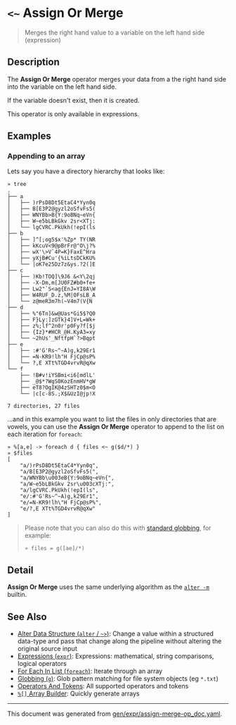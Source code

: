 # `<~` Assign Or Merge

> Merges the right hand value to a variable on the left hand side (expression)

## Description

The **Assign Or Merge** operator merges your data from a the right hand side
into the variable on the left hand side.

If the variable doesn't exist, then it is created.

This operator is only available in expressions.



## Examples

### Appending to an array

Lets say you have a directory hierarchy that looks like:

```
» tree
.
├── a
│   ├── )rPsD8Dt5EtaC4*Yyn0q
│   ├── B[E3P2@gyzl2oSfvFs5(
│   ├── WNYBb>B{Y:9oBNq~eVn{
│   ├── W~e5bLBkGkv 2sr<XTj:
│   └── lgCVRC.PkUkh(!epI(ls
├── b
│   ├── ]^[;og5$x'%Zp* TY(NR
│   ├── kKcuV<9@pBrFr@"O\j?%
│   ├── wX'\>V`4P=K}FaxE^Hra
│   ├── yXjB#Cu'{%iLtsDCkKU%
│   └── |oK7e25Dz7z&ys.?2(]E
├── c
│   ├── )Kb!TOQ]\9J6 &<Y\2qj
│   ├── -X-Dm,m[JU0FZ#b0+fe+
│   ├── Lw2"`S<ag{EnJ=YI8A\W
│   ├── W4RUF_D.z,%M|OFsLB_A
│   └── z@meR3m7h(~V4m7(V{N
├── d
│   ├── %"6Tn]&w@Uas*Gi5$?Q0
│   ├── F}Ly:]zGTk}4]V+L=Wk+
│   ├── z%;lf^2n0r'p0Fy?f[$j
│   ├── {Iz}*#HCR_@H.KyA3=xy
│   └── ~2hUs'_NftfpH`?>Bqpt
├── e
│   ├── :#'G'Rs~^~A)g,k29Er1
│   ├── =N-KR9!lh"H FjCp@sP%
│   └── ?,E XTt%TGD4vrvR@qXw
└── f
    ├── !B#v!iYSBmi<i6[mdlL'
    ├── _@$*?WgS0KozEnmHV*gW
    ├── eT8?OgIK@4zSHTz0$m<O
    └── |c[c-8S.;X$&UzI@jp!X

7 directories, 27 files
```

...and in this example you want to list the files in only directories that are
vowels, you can use the **Assign Or Merge** operator to append to the list on
each iteration for `foreach`:

```
» %[a,e] -> foreach d { files <~ g($d/*) }
» $files
[
    "a/)rPsD8Dt5EtaC4*Yyn0q",
    "a/B[E3P2@gyzl2oSfvFs5(",
    "a/WNYBb\u003eB{Y:9oBNq~eVn{",
    "a/W~e5bLBkGkv 2sr\u003cXTj:",
    "a/lgCVRC.PkUkh(!epI(ls",
    "e/:#'G'Rs~^~A)g,k29Er1",
    "e/=N-KR9!lh\"H FjCp@sP%",
    "e/?,E XTt%TGD4vrvR@qXw"
]
```

> Please note that you can also do this with [standard globbing](/docs/commands/g.md), for example:
> ```
> » files = g([ae]/*)
> ```

## Detail

**Assign Or Merge** uses the same underlying algorithm as the [`alter -m`](/docs/commands/alter.md)
builtin.

## See Also

* [Alter Data Structure (`alter` / `~>`)](../commands/alter.md):
  Change a value within a structured data-type and pass that change along the pipeline without altering the original source input
* [Expressions (`expr`)](../commands/expr.md):
  Expressions: mathematical, string comparisons, logical operators
* [For Each In List (`foreach`)](../commands/foreach.md):
  Iterate through an array
* [Globbing (`g`)](../commands/g.md):
  Glob pattern matching for file system objects (eg `*.txt`)
* [Operators And Tokens](../user-guide/operators-and-tokens.md):
  All supported operators and tokens
* [`%[]` Array Builder](../parser/create-array.md):
  Quickly generate arrays

<hr/>

This document was generated from [gen/expr/assign-merge-op_doc.yaml](https://github.com/lmorg/murex/blob/master/gen/expr/assign-merge-op_doc.yaml).